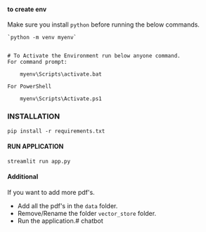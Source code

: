 

#### to create env

Make sure you install `python` before running the below commands.

```
`python -m venv myenv`


# To Activate the Environment run below anyone command.
For command prompt:

    myenv\Scripts\activate.bat

For PowerShell

    myenv\Scripts\Activate.ps1

```

### INSTALLATION
`pip install -r requirements.txt`


#### RUN APPLICATION
```
streamlit run app.py
```

#### Additional

If you want to add more pdf's. 
* Add all the pdf's in the `data` folder. 
* Remove/Rename the folder `vector_store` folder.
* Run the application.# chatbot
